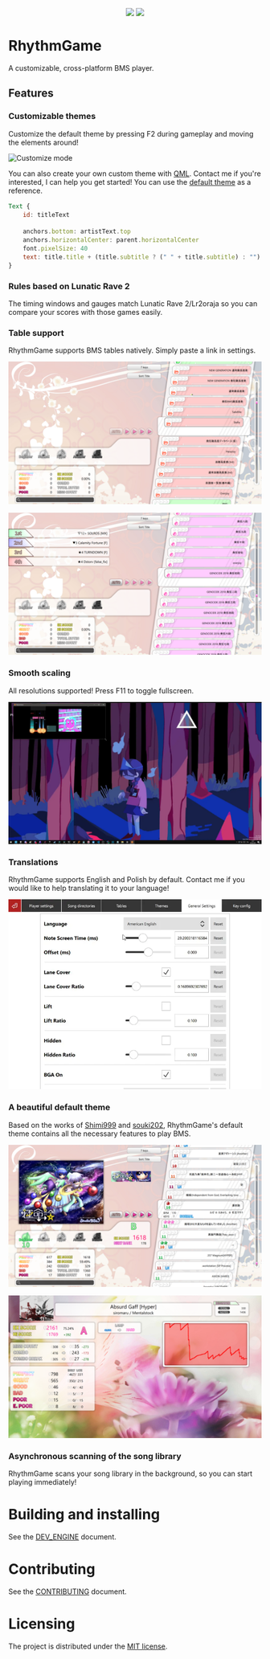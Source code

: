 <p align=center>
    <a href="https://github.com/Bobini1/RhythmGame/actions"><img src="https://github.com/Bobini1/RhythmGame/actions/workflows/ci.yml/badge.svg"/></a>
    <a href="https://github.com/Bobini1/RhythmGame/blob/master/LICENSE.md"><img src="https://img.shields.io/github/license/Bobini1/RhythmGame"/></a>
</p>

# RhythmGame

A customizable, cross-platform BMS player.

## Features

### Customizable themes

Customize the default theme by pressing F2 during gameplay and moving the elements around!

![Customize mode](docs/images/customize.webp)

You can also create your own custom theme with [QML](https://doc.qt.io/qt-6/qmlreference.html).
Contact me if you're interested, I can help you get started!
You can use the [default theme](assets/themes/Default) as a reference.

```qml
Text {
    id: titleText

    anchors.bottom: artistText.top
    anchors.horizontalCenter: parent.horizontalCenter
    font.pixelSize: 40
    text: title.title + (title.subtitle ? (" " + title.subtitle) : "")
}
```

### Rules based on Lunatic Rave 2

The timing windows and gauges match Lunatic Rave 2/Lr2oraja
so you can compare your scores with those games easily.

### Table support

RhythmGame supports BMS tables natively.
Simply paste a link in settings.

![Tables](docs/images/tables.png)

![Course](docs/images/course.png)

### Smooth scaling

All resolutions supported! Press F11 to toggle fullscreen.

![Scaling](docs/images/resize.webp)

### Translations

RhythmGame supports English and Polish by default.
Contact me if you would like to help translating it to your language!

![Language selection](docs/images/languages.webp)

### A beautiful default theme

Based on the works of [Shimi999](https://github.com/Shimi9999/GenericTheme) and 
[souki202](https://github.com/souki202/my_beatoraja_skin),
RhythmGame's default theme contains all the necessary features to play BMS.

![Song selection](docs/images/select.png)

![Result screen](docs/images/result.png)

### Asynchronous scanning of the song library

RhythmGame scans your song library in the background,
so you can start playing immediately!

# Building and installing

See the [DEV_ENGINE](BUILDING.md) document.

# Contributing

See the [CONTRIBUTING](CONTRIBUTING.md) document.

# Licensing

The project is distributed under the [MIT license](LICENSE.md).
